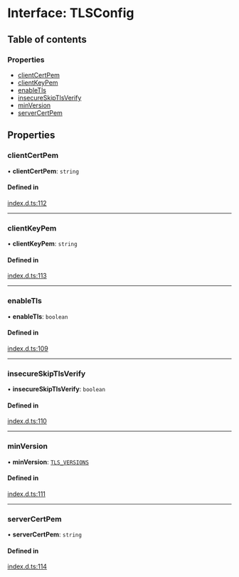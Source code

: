# Interface: TLSConfig

## Table of contents

### Properties

- [clientCertPem](TLSConfig.md#clientcertpem)
- [clientKeyPem](TLSConfig.md#clientkeypem)
- [enableTls](TLSConfig.md#enabletls)
- [insecureSkipTlsVerify](TLSConfig.md#insecureskiptlsverify)
- [minVersion](TLSConfig.md#minversion)
- [serverCertPem](TLSConfig.md#servercertpem)

## Properties

### clientCertPem

• **clientCertPem**: `string`

#### Defined in

[index.d.ts:112](https://github.com/mostafa/xk6-kafka/blob/main/api-docs/index.d.ts#L112)

---

### clientKeyPem

• **clientKeyPem**: `string`

#### Defined in

[index.d.ts:113](https://github.com/mostafa/xk6-kafka/blob/main/api-docs/index.d.ts#L113)

---

### enableTls

• **enableTls**: `boolean`

#### Defined in

[index.d.ts:109](https://github.com/mostafa/xk6-kafka/blob/main/api-docs/index.d.ts#L109)

---

### insecureSkipTlsVerify

• **insecureSkipTlsVerify**: `boolean`

#### Defined in

[index.d.ts:110](https://github.com/mostafa/xk6-kafka/blob/main/api-docs/index.d.ts#L110)

---

### minVersion

• **minVersion**: [`TLS_VERSIONS`](../enums/TLS_VERSIONS.md)

#### Defined in

[index.d.ts:111](https://github.com/mostafa/xk6-kafka/blob/main/api-docs/index.d.ts#L111)

---

### serverCertPem

• **serverCertPem**: `string`

#### Defined in

[index.d.ts:114](https://github.com/mostafa/xk6-kafka/blob/main/api-docs/index.d.ts#L114)
